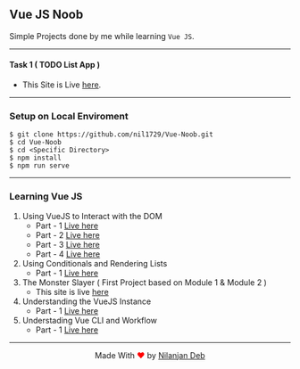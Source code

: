 ## Vue JS Noob

Simple Projects done by me while learning `Vue JS`.

---

#### Task 1 ( TODO List App )

- This Site is Live [here](https://vue-noob-1.netlify.app/).

---

### Setup on Local Enviroment

```
$ git clone https://github.com/nil1729/Vue-Noob.git
$ cd Vue-Noob
$ cd <Specific Directory>
$ npm install
$ npm run serve
```

---

### Learning Vue JS

1. Using VueJS to Interact with the DOM
   - Part - 1 [Live here](https://nil1729.github.io/Vue-Noob/vue-noob-DOM-1/)
   - Part - 2 [Live here](https://nil1729.github.io/Vue-Noob/vue-noob-DOM-2/)
   - Part - 3 [Live here](https://nil1729.github.io/Vue-Noob/vue-noob-DOM-3/)
   - Part - 4 [Live here](https://nil1729.github.io/Vue-Noob/vue-noob-DOM-4/)
2. Using Conditionals and Rendering Lists
   - Part - 1 [Live here](https://nil1729.github.io/Vue-Noob/vue-noob-COND-1/)
3. The Monster Slayer ( First Project based on Module 1 & Module 2 )
   - This site is live [here](https://nil1729.github.io/Vue-Noob/vue-noob-PROJ-1)
4. Understanding the VueJS Instance
   - Part - 1 [Live here](https://nil1729.github.io/Vue-Noob/vue-noob-INST-1/)
5. Understading Vue CLI and Workflow
   - Part - 1 [Live here](https://nil1729.github.io/Vue-Noob/Vue-noob-cli-1)

---

<p style="text-align: center;">Made With<span style="color: red;"> &#10084; </span>by <a href="https://github.com/nil1729" target="_blank"> Nilanjan Deb </a> </p>

